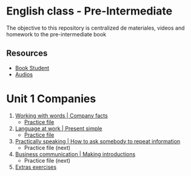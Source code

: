 # English class - Pre-Intermediate
The objective to this repository is centralized de materiales, videos and homework to the pre-intermediate book

## Resources
- [Book Student](https://drive.google.com/file/d/14Xqx_yBRUoIqMsk4WLxnc0yKH3BUrWPp/view?usp=sharing)
- [Audios](https://drive.google.com/drive/folders/1h6Nr3fVeya6-ghiyIuYaqRmuegwDypsq?usp=sharing)


# Unit 1 Companies

1) [Working with words | Company facts](./01-companies/01-working-with-words.md)
    - [Practice file](./01-companies/practice-file/01-working-with-words.md)
1) [Language at work | Present simple](./01-companies/02-language-at-work.md)
    - [Practice file](./01-companies/practice-file/02-language-at-work.md)
1) [Practically speaking | How to ask somebody to repeat information](./01-companies/03-practically-speaking.md)
    - Practice file (next)
1) [Business communication | Making introductions](./01-companies/04-business-comunication.md)
    - Practice file (next)
1) [Extras exercises](./01-companies/extras/extras.md)
  
  